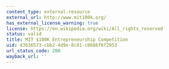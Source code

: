 ```yaml
---
content_type: external-resource
external_url: http://www.mit100k.org/
has_external_license_warning: true
license: https://en.wikipedia.org/wiki/All_rights_reserved
status: valid
title: MIT $100K Entrepreneurship Competition
uid: 43b36573-cbb2-4d9e-8c81-c8686f6f2953
url_status_code: 200
wayback_url: ''
---
```

